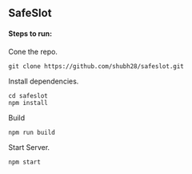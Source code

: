 ## SafeSlot
#### Steps to run:
Cone the repo.
```
git clone https://github.com/shubh28/safeslot.git
```
Install dependencies.
```
cd safeslot
npm install
```
Build
```
npm run build
```
Start Server.
```
npm start
```
